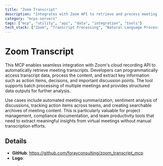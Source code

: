 ```yaml
---
title: "Zoom Transcript"
description: "Integrates with Zoom API to retrieve and process meeting transcripts for summarization and analysis."
category: "mcps-servers"
tags: ["mcp", "utility", "api", "data", "integration", "tools"]
tech_stack: ["Zoom", "Transcript Processing", "Natural Language Processing", "Meeting Analytics"]
---
```


# Zoom Transcript

This MCP enables seamless integration with Zoom's cloud recording API to automatically retrieve meeting transcripts. Developers can programmatically access transcript data, process the content, and extract key information such as action items, decisions, and important discussion points. The tool supports batch processing of multiple meetings and provides structured data outputs for further analysis.

Use cases include automated meeting summarization, sentiment analysis of discussions, tracking action items across teams, and creating searchable archives of meeting content. This is particularly valuable for project management, compliance documentation, and team productivity tools that need to extract meaningful insights from virtual meetings without manual transcription efforts.

## Details

- **GitHub**: https://github.com/forayconsulting/zoom_transcript_mcp
- **Logo**: 
